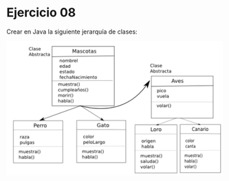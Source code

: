 # Ejercicio 08

Crear en Java la siguiente jerarquía de clases:

![](../_resources/jerecicio_herencia.jpg)
